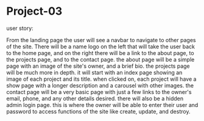 # Project-03

user story:

From the landing page the user will see a navbar to navigate to other pages of the site. There will be a name logo on the left that will take the user back to the home page, and on the right there will be a link to the about page, to the projects page, and to the contact page. the about page will be a simple page with an image of the site's owner, and a brief bio. the projects page will be much more in depth. it will start with an index page showing an image of each project and its title. when clicked on, each project will have a show page with a longer description and a carousel with other images. the contact page will be a very basic page with just a few links to the owner's email, phone, and any other details desired. there will also be a hidden admin login page. this is where the owner will be able to enter their user and password to access functions of the site like create, update, and destroy.
